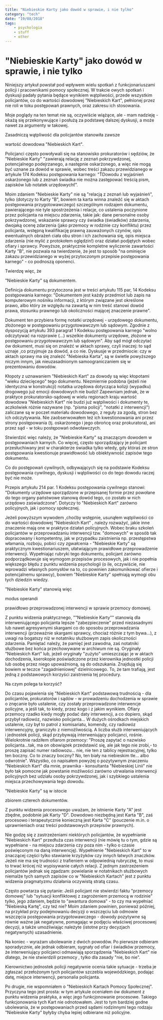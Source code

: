 ```yaml
---
title: "Niebieskie Karty jako dowód w sprawie, i nie tylko"
category: "tech"
date: "19/08/2018"
tags:
    - psychologia
    - stuff
    - other
---
```

"Niebieskie Karty" jako dowód w sprawie, i nie tylko
============

Niniejszy artykuł powstał pod wpływem wielu spotkań z funkcjonariuszami policji i pracownikami pomocy społecznej. W trakcie owych spotkań i dyskusji padały pytania będące wynikiem wątpliwości, przede wszystkim policjantów, co do wartości dowodowej "Niebieskich Kart", pełnionej przez nie roli w toku postępowań prawnych, oraz zakresu ich stosowania. 

Moje poglądy na ten temat nie są, oczywiście wiążące, ale - mam nadzieję - okażą się przekonywujące i posłużą za podstawę dalszej dyskusji, a może nawet za argumenty w takowej. 

Zasadniczą wątpliwość dla policjantów stanowiła zawsze 

wartość dowodowa "Niebieskich Kart". 

Policjanci często powoływali się na stanowisko prokuratorów i sędziów, że "Niebieskie Karty" "zawierają relację z zeznań pokrzywdzonej, potencjalnego podejrzanego, a następnie oskarżonego, a więc nie mogą być uznane za dowód w sprawie, wobec treści zakazu przewidzianego w artykule 174 Kodeksu postępowania karnego: "ŤDowodu z wyjaśnień oskarżonego lub z zeznań świadka nie można zastępować treścią pism, zapisków lub notatek urzędowychť". 

Moim zdaniem "Niebieskie Karty" nie są "relacją z zeznań lub wyjaśnień", tylko (dotyczy to Karty "B", bowiem ta karta winna znaleźć się w aktach postępowania przygotowawczego) szczególnym rodzajem dokumentu, zawierającego nie tyle spostrzeżenia i relacje, co ustalenia poczynione przez policjanta na miejscu zdarzenia, takie jak: dane personalne osoby pokrzywdzonej, wskazanie sprawcy czy świadka (świadków) zdarzenia, dwojaką ocenę zdarzenia (jako przemocy w rodzinie czy konfliktu) przez policjanta, wstępną kwalifikację prawną zauważonych czynów, opis ewentualnych obrażeń ciała obu stron i ich zachowania się, opis miejsca zdarzenia (nie mylić z protokołem oględzin!) oraz działań podjętych wobec ofiary i sprawcy. Powyższe, praktycznie kompletne wyliczenie zawartości Karty "B", nie pozwala na twierdzenie, że jest to sposób "na ominięcie zakazu przewidzianego w wyżej przytoczonym przepisie postępowania karnego" - co podnoszą oponenci. 

Twierdzę więc, że 

"Niebieskie Karty" są dokumentem. 

Definicja dokumentu przytoczona jest w treści artykułu 115 par, 14 Kodeksu postępowania karnego: "Dokumentem jest każdy przedmiot lub zapis na komputerowym nośniku informacji, z którym związane jest określone prawo, albo który ze względu na zawartą w nim treść stanowi dowód prawa, stosunku prawnego lub okoliczności mającej znaczenie prawne". 

Dokument ten przybiera formę notatki urzędowej - urzędowego dokumentu, złożonego w postępowaniu przygotowawczym lub sądowym. Zgodnie z dyspozycją artykułu 393 paragraf 1 Kodeksu postępowania karnego "wolno odczytywać na rozprawie (...) wszelkie dokumenty urzędowe, złożone w postępowaniu przygotowawczym lub sądowym". Aby sąd mógł odczytać ów dokument, musi się on znaleźć w aktach sprawy, czyli inaczej: to sąd uznaje ,co przyjmuje za dowód, a co nie. Dyskusje w przedmiocie: czy w aktach sprawy ma się znaleźć "Niebieska Karta", są w świetle powyższego niczym innym, jak nieuzasadnionym samoograniczaniem się w prezentowaniu dowodów. 

Kłopoty z uznawaniem "Niebieskich Kart" za dowody są więc kłopotami "wieku dziecięcego" tego dokumentu. Niezmiernie podobna (jeżeli nie identyczna w konstrukcji) notatka urzędowa dotycząca kolizji (wypadku) drogowego już emocji dowodowych nie budzi! Zapewniam jednak, że w praktyce prokuratorsko-sądowej w wielu regionach kraju wartość dowodowa "Niebieskich Kart" nie budzi już wątpliwości i dokumenty te, aczkolwiek różnie nazywane (np. "pisma policji", "notatki z interwencji") zaliczane są w poczet materiału dowodowego, z reguły za zgodą, stron bez ich odczytywania. Nie zaobserwowałem też ich kwestionowania ani przez strony postępowania (tj. oskarżonego i jego obrońcę oraz prokuratora), ani przez sąd - w toku postępowań odwoławczych. 

Stwierdzić więc należy, że "Niebieskie Karty" są znaczącym dowodem w postępowaniach karnych. Co więcej, często sporządzający je policjant przesłuchiwany jest w charakterze świadka tylko wtedy, gdy któraś ze stron postępowania kwestionuje prawidłowość lub obiektywność zapisów tego dokumentu. 

Co do postępowań cywilnych, odbywających się na podstawie Kodeksu postępowania cywilnego, dyskusji i wątpliwości co do tego dowodu raczej być nie może. 

Przepis artykułu 214 par. 1 Kodeksu postępowania cywilnego stanowi: "Dokumenty urzędowe sporządzone w przepisanej formie przez powołane do tego organy państwowe stanową dowód tego, co zostało w nich urzędowo zaświadczone". Dotyczy to "Niebieskich Kart" zarówno policyjnych, jak i pomocy społecznej. 

Jeżeli powyższym wywodem ,choćby wstępnie, usunąłem wątpliwości co do wartości dowodowej "Niebieskich Kart" , należy rozważyć, jakie inne znaczenie mają one w praktyce działań policyjnych. Wobec braku szkoleń policjantów w przeprowadzaniu interwencji tzw. "domowych" w sposób tak dopracowany i kompetentny, jak w przypadku zaistnienia np. przestępstwa włamania, rozboju, pobici czy zgwałcenia - "Niebieskie Karty" są praktycznym kwestionariuszem, ułatwiającym prawidłowe przeprowadzenie interwencji. Wypełniając rubryki tego dokumentu, policjant zarówno podporządkowuje się wymogom przepisów procesowych, jak i nie popełnia większego błędu z punktu widzenia psychologii (o ile, oczywiście, nie wprowadzi własnych pomysłów na to, co powinien zakomunikować ofierze i potencjalnemu sprawcy), bowiem "Niebieskie Karty" spełniają wymogi obu tych dziedzin wiedzy. 

"Niebieskie Karty" stanowią więc 

modus operandi 

prawidłowo przeprowadzonej interwencji w sprawie przemocy domowej. 

Z punktu widzenia praktycznego, ""Niebieskie Karty"" stanowią dla interweniującego policjanta lepsze "zabezpieczenie" przed niezasadnymi lub nawet agresywnymi skargami co do sposobu przeprowadzania interwencji (przeważnie skargami sprawcy, chociaż różnie z tym bywa...), z uwagi na bogatszy niż w notatniku służbowym zapis okoliczności zdarzenia. Pamiętać należy, że pamięć jest zawodna, zaś notatniki służbowe bez końca przechowywane w archiwum nie są. Oryginały "Niebieskich Kart" lub, jeżeli oryginały "zużyto" umieszczając je w aktach dochodzenia, kserokopie poświadczone przez kierownika jednostki policji lub osobę przez niego upoważnioną, są do odszukania. Znajdują się bowiem w teczce "zagadnieniowej" dzielnicowego. To, że tam trafiają, jest jedną z podstawowych korzyści zaistnienia tej procedury. 

Na czym polega ta korzyść? 

Do czasu pojawienia się "Niebieskich Kart" podstawową trudnością - dla policjantów, prokuratorów i sądów - w prowadzeniu dochodzenia w sprawie o znęcanie było ustalenie, czy zostały przeprowadzone interwencje policyjne, a jeśli tak, to kiedy, przez kogo i z jakim wynikiem. Ofiary przemocy rzadko kiedy mogły podać daty interwencji, a co dopiero, skąd przybył radiowóz, nazwisko policjanta... W dużych ośrodkach miejskich ustalenie, czy był to patrol z komisariatu, komendy, czy radiowóz interwencyjny, graniczyło z niemożliwością. A liczba służb interweniujących i jednostek policji, skąd przybywają interweniujący policjanci, rośnie. Wielokrotnie radziłem ofiarom przemocy: "Proszę zapytać o nazwisko policjanta...tak, ma on obowiązek przedstawić się, ale jak tego nie zrobi,- to proszę zapisać numer radiowozu... nie, nie ten z tablicy rejestracyjnej, tylko ten boczny. Co to znaczy boczny? No, ten biały na niebieskim tle... albo odwrotnie". Wszystko, co napisałem powyżej o pozytywnym znaczeniu "Niebieskich Kart" dla mnie, prawnika - konsultanta "Niebieskiej Linii" nie było tak pomocne jak powstanie możliwości zarówno utrwalania interwencji policyjnych bez udziału osoby pokrzywdzonej, jak i szybkiego ustalenia miejsca przechowywania tego dowodu. 

"Niebieskie Karty" są w istocie 

zbiorem czterech dokumentów. 

Z punktu widzenia procesowego uważam, że istnienie Karty "A" jest zbędne, podobnie jak Karty "D". Dowodowo niezbędną jest Karta "B", zaś procesowo i terapeutycznie konieczną jest Karta "C" (pouczenie m.in. o uprawnieniach oraz treści podstawowych przepisów prawnych). 

Nie godzę się z zastrzeżeniami niektórych policjantów, że wypełnianie "Niebieskich Kart" przedłuża czas interwencji (nie mówię tu o tym, gdzie są wypełniane - na miejscu zdarzenia czy poza nim - tylko o czasie poświęconym na daną interwencję). Wypełnienie "Niebieskich Kart" to w znaczącej części tylko stawianie krzyżyków czy innych łatwych znaczków. Jeżeli nie ma się trudności z trafieniem w odpowiednią rubryczkę, to musi to trwać krócej niż wypisywanie całych relacji. Z jednym zastrzeżeniem policjantów jednak się zgadzam: powielanie w notatnikach służbowych niemalże tych samych zapisów co w "Niebieskich Kartach" jest z punktu widzenia pragmatyzmu działania oczywistą stratą czasu. 

Często powtarza się pytanie: Jeśli policjant nie stwierdzi faktu "przemocy domowej" lub "sytuacji konfliktowej z zagrożeniem przemocą w rodzinie" tylko, jego zdaniem, będzie to "awantura domowa" - to czy ma wypełniać "Niebieską Kartę", czy też nie? Moim zdaniem powinien, ponieważ później, na przykład przy podejmowaniu decyzji o wszczęciu lub odmowie wszczęcia postępowania przygotowawczego - dowody pozytywne są równie ważne jak negatywne, pomagając w podjęciu właściwej procesowej decyzji, a także umożliwiając należyte (istotne przy decyzjach negatywnych) uzasadnienie. 

Na koniec - wyrażam ubolewanie z dwóch powodów. Po pierwsze odbieram sporadycznie, ale jednak odbieram, sygnały od ofiar i świadków przemocy, że interweniujący policjanci odmawiają sporządzenia "Niebieskich Kart" nie dlatego, że nie stwierdzili przemocy , tylko dla zasady "nie, bo nie". 

Kierownictwo jednostek policji negatywnie ocenia takie sytuacje - trzeba je zgłaszać przełożonym tych policjantów szczebla wojewódzkiego, podając datę, miejsce interwencji, personalia policjanta. 

Po drugie, nie wspomniałem o "Niebieskich Kartach Pomocy Społecznej". Przyczyna tego jest prosta: w tym artykule oceniałem ów dokument z punktu widzenia praktyka, a więc jego funkcjonowanie procesowe. Takiego funkcjonowania tych Kart nie odnotowałem. Jest to tym bardziej godne ubolewania, że w postępowaniach przed sądami rodzinnymi tego rodzaju "Niebieskie Karty" byłyby chyba lepiej odbierane niż policyjne.